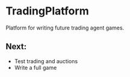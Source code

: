 # TradingPlatform
Platform for writing future trading agent games.

## Next:
* Test trading and auctions
* Write a full game
